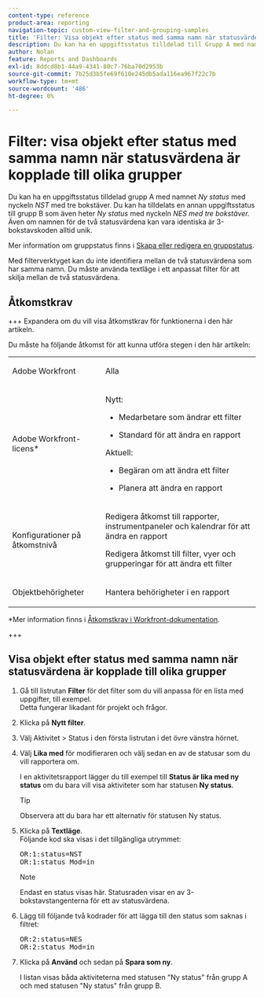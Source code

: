 ```yaml
---
content-type: reference
product-area: reporting
navigation-topic: custom-view-filter-and-grouping-samples
title: 'Filter: Visa objekt efter status med samma namn när statusvärdena är kopplade till olika grupper'
description: Du kan ha en uppgiftsstatus tilldelad till Grupp A med namnet Ny status med nyckeln NST med tre bokstäver. Du kan ha en annan uppgiftsstatus tilldelad Grupp B med namnet Ny status med nyckeln NES med tre bokstäver. Även om namnen för de två statusarna kan vara identiska är koden med tre bokstäver alltid unik. Mer information om gruppstatus finns i Skapa eller redigera en gruppstatus.
author: Nolan
feature: Reports and Dashboards
exl-id: 8ddcd8b1-44a9-4341-80c7-76ba70d2953b
source-git-commit: 7b25d3b5fe69f610e245db5ada116ea967f22c7b
workflow-type: tm+mt
source-wordcount: '486'
ht-degree: 0%

---
```


# Filter: visa objekt efter status med samma namn när statusvärdena är kopplade till olika grupper

<!--Audited: 10/2024-->

Du kan ha en uppgiftsstatus tilldelad grupp A med namnet *Ny status* med nyckeln *NST* med tre bokstäver. Du kan ha tilldelats en annan uppgiftsstatus till grupp B som även heter *Ny status* med nyckeln *NES med tre bokstäver.* Även om namnen för de två statusvärdena kan vara identiska är 3-bokstavskoden alltid unik.

Mer information om gruppstatus finns i [Skapa eller redigera en gruppstatus](../../../administration-and-setup/manage-groups/manage-group-statuses/create-or-edit-a-group-status.md).

Med filterverktyget kan du inte identifiera mellan de två statusvärdena som har samma namn. Du måste använda textläge i ett anpassat filter för att skilja mellan de två statusvärdena.

## Åtkomstkrav

+++ Expandera om du vill visa åtkomstkrav för funktionerna i den här artikeln.

Du måste ha följande åtkomst för att kunna utföra stegen i den här artikeln:

<table style="table-layout:auto"> 
 <col> 
 <col> 
 <tbody> 
  <tr> 
   <td role="rowheader">Adobe Workfront</td> 
   <td> <p>Alla</p> </td> 
  </tr> 
  <tr> 
   <td role="rowheader">Adobe Workfront-licens*</td> 
   <td> 
    <p>Nytt:</p>
   <ul><li><p>Medarbetare som ändrar ett filter </p></li>
   <li><p>Standard för att ändra en rapport</p></li> </ul>

<p>Aktuell:</p>
   <ul><li><p>Begäran om att ändra ett filter </p></li>
   <li><p>Planera att ändra en rapport</p></li> </ul></td> 
  </tr> 
  <tr> 
   <td role="rowheader">Konfigurationer på åtkomstnivå</td> 
   <td> <p>Redigera åtkomst till rapporter, instrumentpaneler och kalendrar för att ändra en rapport</p> <p>Redigera åtkomst till filter, vyer och grupperingar för att ändra ett filter</p> </td> 
  </tr> 
  <tr> 
   <td role="rowheader">Objektbehörigheter</td> 
   <td> <p>Hantera behörigheter i en rapport</p>  </td> 
  </tr> 
 </tbody> 
</table>

*Mer information finns i [Åtkomstkrav i Workfront-dokumentation](/help/quicksilver/administration-and-setup/add-users/access-levels-and-object-permissions/access-level-requirements-in-documentation.md).

+++

## Visa objekt efter status med samma namn när statusvärdena är kopplade till olika grupper

1. Gå till listrutan **Filter** för det filter som du vill anpassa för en lista med uppgifter, till exempel.\
   Detta fungerar likadant för projekt och frågor.
1. Klicka på **Nytt filter**.
1. Välj Aktivitet > Status i den första listrutan i det övre vänstra hörnet.
1. Välj **Lika med** för modifieraren och välj sedan en av de statusar som du vill rapportera om.

   I en aktivitetsrapport lägger du till exempel till **Status är lika med ny status** om du bara vill visa aktiviteter som har statusen **Ny status**.

   >[!TIP]
   >
   >Observera att du bara har ett alternativ för statusen Ny status.

1. Klicka på **Textläge**.\
   Följande kod ska visas i det tillgängliga utrymmet:

   <pre>OR:1:status=NST<br>OR:1:status_Mod=in </pre>

   >[!NOTE]
   >
   >Endast en status visas här. Statusraden visar en av 3-bokstavstangenterna för ett av statusvärdena.

1. Lägg till följande två kodrader för att lägga till den status som saknas i filtret:

   <pre>OR:2:status=NES<br>OR:2:status_Mod=in</pre>

1. Klicka på **Använd** och sedan på **Spara som ny**.

   I listan visas båda aktiviteterna med statusen &quot;Ny status&quot; från grupp A och med statusen &quot;Ny status&quot; från grupp B.
